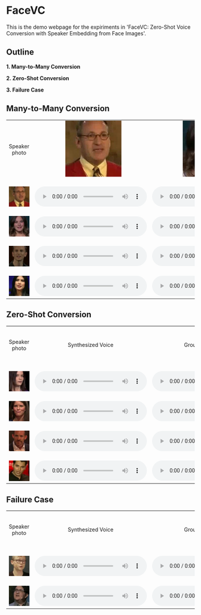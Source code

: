 # FaceVC

This is the demo webpage for the expiriments in 'FaceVC: Zero-Shot Voice Conversion with Speaker Embedding from Face Images'.


## Outline

**1. Many-to-Many Conversion**

**2. Zero-Shot Conversion**

**3. Failure Case**

## Many-to-Many Conversion

<table border="0" cellpadding="0" cellspacing="0" style="width: 100%;">
<tbody><tr>
<td ALIGN=CENTER valign=CENTER>　<p>Speaker photo</p>　</td>
<td ALIGN=CENTER valign=CENTER>　<img alt="" src="img/A.jpg" width="150"/>　</td>
<td ALIGN=CENTER valign=CENTER>　<img alt="" src="img/B.jpg" width="150"/>　</td>
</tr>
<tr>
<td ALIGN=CENTER>　<img alt="" src="img/A.jpg" width="200"/>　</td>
<td ALIGN=CENTER VALIGN=CENTER>　<audio
    controls
    src="audio/A2A.wav">
        Your browser does not support the
        <code>audio</code> element.
</audio>　</td>
<td ALIGN=CENTER VALIGN=CENTER>　<audio
    controls
    src="audio/B2A.wav">
        Your browser does not support the
        <code>audio</code> element.
</audio>　</td>
</tr>
<tr>
<td ALIGN=CENTER>　<img alt="" src="img/B.jpg" width="200"/>　</td>
<td ALIGN=CENTER VALIGN=CENTER>　<audio
    controls
    src="audio/A2B.wav">
        Your browser does not support the
        <code>audio</code> element.
</audio>　</td>
<td ALIGN=CENTER VALIGN=CENTER>　<audio
    controls
    src="audio/B2B.wav">
        Your browser does not support the
        <code>audio</code> element.
</audio>　</td>
</tr>
<tr>
<td ALIGN=CENTER>　<img alt="" src="img/C.jpg" width="200"/>　</td>
<td ALIGN=CENTER VALIGN=CENTER>　<audio
    controls
    src="audio/A2C.wav">
        Your browser does not support the
        <code>audio</code> element.
</audio>　</td>
<td ALIGN=CENTER VALIGN=CENTER>　<audio
    controls
    src="audio/B2C.wav">
        Your browser does not support the
        <code>audio</code> element.
</audio>　</td>
</tr>
<tr>
<td ALIGN=CENTER>　<img alt="" src="img/D.jpg" width="200"/>　</td>
<td ALIGN=CENTER VALIGN=CENTER>　<audio
    controls
    src="audio/A2D.wav">
        Your browser does not support the
        <code>audio</code> element.
</audio>　</td>
<td ALIGN=CENTER VALIGN=CENTER>　<audio
    controls
    src="audio/B2D.wav">
        Your browser does not support the
        <code>audio</code> element.
</audio>　</td>
</tr></tbody></table>


## Zero-Shot Conversion

<table border="0" cellpadding="0" cellspacing="0" style="width: 100%;">
<tbody><tr>
<td ALIGN=CENTER>　<p>Speaker photo</p>　</td>
<td ALIGN=CENTER>　<p>Synthesized Voice</p>　</td>
<td ALIGN=CENTER>　<p>Ground Truth Voice</p>　</td>
</tr>
<tr>
<td ALIGN=CENTER>　<img alt="" src="img/E.jpg"  width="200"/>　</td>
<td ALIGN=CENTER>　<audio
    controls
    src="audio/E_gen.wav">
        Your browser does not support the
        <code>audio</code> element.
</audio>　</td>
<td ALIGN=CENTER>　<audio
    controls
    src="audio/E_ori.wav">
        Your browser does not support the
        <code>audio</code> element.
</audio>　</td>
</tr>
<tr>
<td ALIGN=CENTER>　<img alt="" src="img/F.jpg"  width="200"/>　</td>
<td ALIGN=CENTER>　<audio
    controls
    src="audio/F_gen.wav">
        Your browser does not support the
        <code>audio</code> element.
</audio>　</td>
<td ALIGN=CENTER>　<audio
    controls
    src="audio/F_ori.wav">
        Your browser does not support the
        <code>audio</code> element.
</audio>　</td>
</tr>
<tr>
<td ALIGN=CENTER>　<img alt="" src="img/G.jpg"  width="200"/>　</td>
<td ALIGN=CENTER>　<audio
    controls
    src="audio/G_gen.wav">
        Your browser does not support the
        <code>audio</code> element.
</audio>　</td>
<td ALIGN=CENTER>　<audio
    controls
    src="audio/G_ori.wav">
        Your browser does not support the
        <code>audio</code> element.
</audio>　</td>
</tr>
<tr>
<td ALIGN=CENTER>　<img alt="" src="img/H.jpg"  width="200"/>　</td>
<td ALIGN=CENTER>　<audio
    controls
    src="audio/H_gen.wav">
        Your browser does not support the
        <code>audio</code> element.
</audio>　</td>
<td ALIGN=CENTER>　<audio
    controls
    src="audio/H_ori.wav">
        Your browser does not support the
        <code>audio</code> element.
</audio>　</td>
</tr></tbody></table>



## Failure Case
<table border="0" cellpadding="0" cellspacing="0" style="width: 100%;">
<tbody><tr>
<td ALIGN=CENTER>　<p>Speaker photo</p>　</td>
<td ALIGN=CENTER>　<p>Synthesized Voice</p>　</td>
<td ALIGN=CENTER>　<p>Ground Truth Voice</p>　</td>
</tr>
<tr>
<td ALIGN=CENTER>　<img alt="" src="img/J.jpg"  width="200"/>　</td>
<td ALIGN=CENTER>　<audio
    controls
    src="audio/J_gen.wav">
        Your browser does not support the
        <code>audio</code> element.
</audio>　</td>
<td ALIGN=CENTER>　<audio
    controls
    src="audio/J_ori.wav">
        Your browser does not support the
        <code>audio</code> element.
</audio>　</td>
</tr>
<tr>
<td ALIGN=CENTER>　<img alt="" src="img/K.jpg"  width="200"/>　</td>
<td ALIGN=CENTER>　<audio
    controls
    src="audio/K_gen.wav">
        Your browser does not support the
        <code>audio</code> element.
</audio>　</td>
<td ALIGN=CENTER>　<audio
    controls
    src="audio/K_ori.wav">
        Your browser does not support the
        <code>audio</code> element.
</audio>　</td>
</tr></tbody></table>
